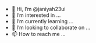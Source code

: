 - 👋 Hi, I’m @janiyah23ui
- 👀 I’m interested in ...
- 🌱 I’m currently learning ...
- 💞️ I’m looking to collaborate on ...
- 📫 How to reach me ...

<!---
janiyah23ui/janiyah23ui is a ✨ special ✨ repository because its `README.md` (this file) appears on your GitHub profile.
You can click the Preview link to take a look at your changes.
--->
